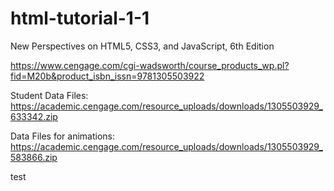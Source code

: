 # html-tutorial-1-1
New Perspectives on HTML5, CSS3, and JavaScript, 6th Edition

https://www.cengage.com/cgi-wadsworth/course_products_wp.pl?fid=M20b&product_isbn_issn=9781305503922

Student Data Files:
https://academic.cengage.com/resource_uploads/downloads/1305503929_633342.zip

Data Files for animations:
https://academic.cengage.com/resource_uploads/downloads/1305503929_583866.zip

test